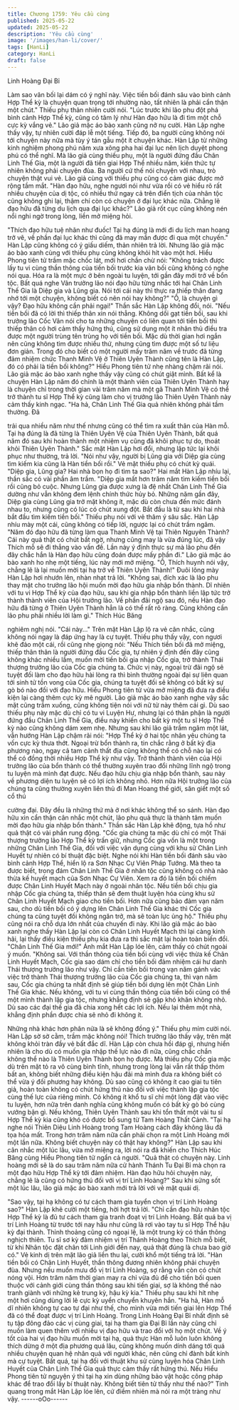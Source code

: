 ```yaml
---
title: Chương 1759: Yêu cầu cùng
published: 2025-05-22
updated: 2025-05-22
description: 'Yêu cầu cùng'
image: '/images/han-li/cover/'
tags: [HanLi]
category: HanLi
draft: false
---
```


Linh Hoàng Đại Bỉ

Làm sao vãn bối lại dám có ý nghĩ này. Việc tiền bối đánh sâu vào
bình cảnh Hợp Thể kỳ là chuyện quan trọng tới nhường nào, tất
nhiên là phải cẩn thận một chút." Thiếu phụ thản nhiên cười nói.
"Lúc trước khi lão phu đột phá bình cảnh Hợp Thể kỳ, cũng có
tâm lý như Hàn đạo hữu là đi tìm một chỗ cực kỳ vắng vẻ." Lão
giả mặc áo bào xanh cũng nở nụ cười.
Hàn Lập nghe thấy vậy, tự nhiên cười đáp lễ một tiếng.
Tiếp đó, ba người cũng không nói tới chuyện này nữa mà tùy ý
tán gẫu một ít chuyện khác.
Hàn Lập từ những kinh nghiệm phong phú năm xưa xông pha hai
đại lục nên lịch duyệt phong phú có thể nghĩ.
Mà lão giả cùng thiếu phụ, một là người đứng đầu Chân Linh Thế
Gia, một là người đã tiến giai Hợp Thể nhiều năm, kiến thức tự
nhiên không phải chuyện đùa.
Ba người cứ thế nói chuyện với nhau, trò chuyện thật vui vẻ.
Lão giả cùng với thiếu phụ cũng có cảm giác được mở rộng tầm
mắt.
"Hàn đạo hữu, nghe ngươi nói như vừa rồi có vẻ hiểu rõ rất nhiều
chuyện của dị tộc, có nhiều thứ ngay cả trên điển tịch của nhân
tộc cũng không ghi lại, thậm chí còn có chuyện ở đại lục khác
nữa. Chẳng lẽ đạo hữu đã từng du lịch qua đại lục khác?" Lão giả
rốt cục cũng không nén nổi nghi ngờ trong lòng, liền mở miệng
hỏi.

"Thích đạo hữu tuệ nhãn như đuốc! Tại hạ đúng là mới đi du lịch
man hoang trở vê, về phần đại lục khác thì cũng đã may mắn
được đi qua một chuyến." Hàn Lập cũng không có ý giấu diếm,
thản nhiên trả lời.
Nhưng lão giả mặc áo bào xanh cùng với thiếu phụ cũng không
khỏi hít vào một hơi.
Hiểu Phong tiên tử trầm mặc chốc lát, mới hơi chần chừ nói:
"Không trách được lấy tu vi cùng thần thông của tiền bối trước kia
vãn bối cũng không có nghe nói qua. Hóa ra là một mực ở bên
ngoài tu luyện, tới gần đây mới trở về bổn tộc. Bất quá nghe Vân
trưởng lão nói đạo hữu từng nhắc tới hai Chân Linh Thế Gia là
Diệp gia và Lũng gia. Nói tới cái này thì thực ra thiếp thân đang
nhớ tới một chuyện, không biết có nên nói hay không?"
"Ồ, là chuyện gì vậy? Đạo hữu không cần phải ngại!" Thần sắc
Hàn Lập không đổi, nói.
"Nếu tiền bối đã có lời thì thiếp thân xin nói thẳng. Không dối gạt
tiền bối, sau khi trưởng lão Cốc Vân nói cho ta những chuyện có
liên quan tới tiền bối thì thiếp thân có hơi cảm thấy hứng thú,
cũng sử dụng một ít nhân thủ điều tra được một người trùng tên
trùng họ với tiền bối. Mặc dù thời gian hơi ngắn nên cũng không
tìm được nhiều thứ, nhưng cũng tìm được một số tư liệu đơn
giản. Trong đó cho biết có một người mấy trăm năm về trước đã
từng đảm nhiệm chức Thanh Minh Vệ ở Thiên Uyên Thành cũng
tên là Hàn Lập, đó có phải là tiền bối không?" Hiểu Phong tiên tử
nhẹ nhàng chậm rãi nói.
Lão giả mặc áo bào xanh nghe thấy vậy cũng có chút giật mình.
Bất kể là chuyện Hàn Lập năm đó chính là một thành viên của
Thiên Uyên Thành hay là chuyện chỉ trong thời gian vài trăm năm
mà một gã Thanh Minh Vệ có thể trở thành tu sĩ Hợp Thể kỳ cũng
làm cho vị trưởng lão Thiên Uyên Thành này cảm thấy kinh ngạc.
"Ha hả, Chân Linh Thế Gia quả nhiên không phải tầm thường. Đã

trải qua nhiều năm như thế nhưng cũng có thể tìm ra xuất thân
của Hàn mỗ. Tại hạ đúng là đã từng là Thiên Uyên Vệ của Thiên
Uyên Thành, bất quá năm đó sau khi hoàn thành một nhiệm vụ
cũng đã khôi phục tự do, thoát khỏi Thiên Uyên Thành." Sắc mặt
Hàn Lập hơi đổi, nhưng lập tức lại khôi phục như thường, trả lời.
"Nói như vậy, người bị Lũng gia với Diệp gia cùng tìm kiếm kia
cũng là Hàn tiền bối rồi." Vẻ mặt thiếu phụ có chút kỳ quái.
"Diệp gia, Lũng gia? Hai nhà bọn họ đi tìm ta sao?" Hai mắt Hàn
Lập nhíu lại, thần sắc có vài phần âm trầm.
"Diệp gia mất hơn trăm năm tìm kiếm tiền bối rồi cũng bỏ cuộc.
Nhưng Lũng gia được xưng là đệ nhất Chân Linh Thế Gia dường
như vẫn không đem lệnh chính thức hủy bỏ. Những năm gần đây,
Diệp gia cùng Lũng gia trở mặt không ít, mặc dù còn chưa đến
mức đánh nhau to, nhưng cũng có lúc có chút xung đột. Bắt đầu
là từ sau khi hai nhà bắt đầu tìm kiếm tiền bối." Thiếu phụ nói với
vẻ thâm ý sâu sắc.
Hàn Lập nhíu mày một cái, cũng không có tiếp lời, ngược lại có
chút trầm ngâm.
"Năm đó đạo hữu đã từng làm qua Thanh Minh Vệ tại Thiên
Nguyên Thành? Cái này quả thật có chút bất ngờ, nhưng cũng
may là vừa đúng lúc, đã vậy Thích mỗ sẽ đi thẳng vào vấn đề.
Lần này ý định thực sự mà lão phu đến đây chắc hắn là Hàn đạo
hữu cũng đoán được mấy phần đi." Lão giả mặc áo bào xanh ho
nhẹ một tiếng, lúc này mới mở miệng.
"Ồ, Thích huynh nói vậy, chẳng lẽ là lại muốn mời tại hạ trở về
Thiên Uyên Thành!" Đuôi lông mày Hàn Lập hơi nhướn lên, nhàn
nhạt trả lời.
"Không sai, đích xác là lão phu thay mặt cho trưởng lão hội muốn
mời đạo hữu gia nhập bổn thành. Dĩ nhiên với tu vi Hợp Thể kỳ
của đạo hữu, sau khi gia nhập bổn thành liền lập tức trở thành
thành viên của Hội trưởng lão. Về phần đãi ngộ sau đó, nếu Hàn
đạo hữu đã từng ở Thiên Uyên Thành hẳn là có thể rất rõ ràng.
Cũng không cần lão phu phải nhiều lời làm gì." Thích Húc Băng

nghiêm nghị nói.
"Cái này..."
Trên mặt Hàn Lập lộ ra vẻ cân nhắc, cũng không nói ngay là đáp
ứng hay là cự tuyệt.
Thiếu phụ thấy vậy, con ngươi khẽ đảo một cái, rồi cũng nhẹ
giọng nói:
"Nếu Thích tiền bối đã mở miệng, thiếp thân thân là người đứng
đầu Cốc gia, tự nhiên ý định đến đây cũng không khác nhiều lắm,
muốn mời tiền bối gia nhập Cốc gia, trở thành Thái thượng
trưởng lão của Cốc gia chúng ta. Chức vị này, ngoại trừ đãi ngộ
sẽ tuyệt đối làm cho đạo hữu hài lòng ra thì bình thường ngoài đại
sự liên quan tới sinh tử tồn vong của Cốc gia, chúng ta tuyệt đối
sẽ không có bất kỳ sự gò bó nào đối với đạo hữu.
Hiểu Phong tiên tử vừa mở miệng đã đưa ra điều kiện lại càng
thêm cực kỳ mê người.
Lão giả mặc áo bào xanh nghe vậy sắc mặt cũng trầm xuống,
cũng không tiện nói với nữ tử này thêm cái gì.
Dù sao thiếu phụ này mặc dù chỉ có tu vi Luyện Hư, nhưng lại có
thân phận là người đứng đầu Chân Linh Thế Gia, điều này khiến
cho bất kỳ một tu sĩ Hợp Thể kỳ nào cũng không dám xem nhẹ.
Nhưng sau khi lão giả trầm ngâm một lát, vẫn hướng Hàn Lập
chậm rãi nói:
"Hợp Thể kỳ ở hai tộc nhân yêu chúng ta vốn cực kỳ thưa thớt.
Ngoại trừ bổn thành ra, tin chắc rằng ở bất kỳ địa phương nào,
ngay cả tam cảnh thất địa cũng không thể có chỗ nào lại có thể có
đồng thời nhiều Hợp Thể kỳ như vậy. Trở thành thành viên của
Hội trưởng lão của bổn thành có thể thường xuyên trao đổi những
lĩnh ngộ trong tu luyện mà mình đạt được. Nếu đạo hữu chịu gia
nhập bổn thành, sau này về phương diện tu luyện sẽ có lợi ích
không nhỏ. Hơn nữa Hội trưởng lão của chúng ta cũng thường
xuyên liên thủ đi Man Hoang thế giới, săn giết một số cổ thú

cường đại. Đây đều là những thứ mà ở nơi khác không thể so
sánh. Hàn đạo hữu xin cẩn thận cân nhắc một chút, lão phu quả
thực là thành tâm muốn mời đạo hữu gia nhập bổn thành."
Thần sắc Hàn Lập khẽ động, tựa hồ như quả thật có vài phần
rung động.
"Cốc gia chúng ta mặc dù chỉ có một Thái thượng trưởng lão Hợp
Thể kỳ trấn giữ, nhưng Cốc gia vốn là một trong những Chân Linh
Thế Gia, đối với việc vận dụng cùng với khu sử Chân Linh Huyết
tự nhiên có bí thuật đặc biệt. Nghe nói khi Hàn tiền bối đánh sâu
vào bình cảnh Hợp Thể, hiển lộ ra Sơn Nhạc Cự Viên Pháp
Tướng. Mà theo ta được biết, trong đám Chân Linh Thế Gia ở
nhân tộc cũng không có nhà nào thừa kế huyết mạch của Sơn
Nhạc Cự Viên. Xem ra đó là tiền bối chiếm được Chân Linh Huyết
Mạch này ở ngoài nhân tộc. Nếu tiền bối chịu gia nhập Cốc gia
chúng ta, thiếp thân sẽ đem thuật luyện hóa cùng khu sử Chân
Linh Huyết Mạch giao cho tiền bối. Hơn nữa cũng bảo đảm vạn
năm sau, cho dù tiền bối có ý dựng lên Chân Linh Thế Gia khác
thì Cốc gia chúng ta cũng tuyệt đối không ngăn trở, mà sẽ toàn
lực ủng hộ." Thiếu phụ cũng nói ra chỗ dựa lớn nhất của chuyến
đi này.
Khi lão giả mặc áo bào xanh nghe thấy Hàn Lập lại còn có Chân
Linh Huyết Mạch thì lại càng kinh hãi, lại thấy điều kiện thiếu phụ
kia đưa ra thì sắc mặt lại hoàn toàn biến đổi.
"Chân Linh Thế Gia mới!" Ánh mắt Hàn Lập lóe lên, cảm thấy có
chút ngoài ý muốn.
"Không sai. Với thần thông của tiền bối cùng với việc thừa kế
Chân Linh Huyết Mạch, Cốc gia sao dám chỉ cho tiền bối đảm
nhiệm cái hư danh Thái thượng trưởng lão như vậy. Chỉ cần tiền
bối trong vạn năm gánh vác việc trở thành Thái thượng trưởng lão
của Cốc gia chúng ta, thì vạn năm sau, Cốc gia chúng ta nhất
định sẽ giúp tiền bối dựng lên một Chân Linh Thế Gia khác. Nếu
không, với tu vi cùng thần thông của tiền bối cũng có thể một
mình thành lập gia tộc, nhưng khẳng định sẽ gặp khó khăn không
nhỏ. Dù sao các đại thế gia đã chia xong hết các lợi ích. Nếu lại
thêm một nhà, khẳng định phần được chia sẽ nhỏ đi không ít.

Những nhà khác hơn phân nửa là sẽ không đồng ý." Thiếu phụ
mỉm cười nói.
Hàn Lập sờ sờ cằm, trầm mặc không nói!
Thích trưởng lão thấy vậy, trên mặt không khỏi tràn đầy vẻ bất
đắc dĩ.
Hàn Lập còn chưa hồi đáp gì, nhưng hiển nhiên là cho dù có
muốn gia nhập thế lực nào đi nữa, cũng chắc chắn không thể nào
là Thiên Uyên Thành bọn họ được.
Mà thiếu phụ Cốc gia mặc dù trên mặt tỏ ra vô cùng bình tĩnh,
nhưng trong lòng lại vẫn rất thấp thỏm bất an, không biết những
điều kiện hậu đãi mà mình đưa ra không biết có thể vừa ý đối
phương hay không.
Dù sao cũng có không ít cao giai tu tiên giả, hoàn toàn không có
chút hứng thú nào đối với việc thành lập gia tộc cùng thế lực của
riêng mình.
Có không ít khổ tu sĩ chỉ một lòng đặt vào việc tu luyện, hơn nữa
trên danh nghĩa cũng không muốn có bất kỳ gò bó cùng vướng
bận gì.
Nếu không, Thiên Uyên Thành sau khi tổn thất một vài tu sĩ Hợp
Thể kỳ kia cũng khó có được bổ sung từ Tam Hoàng Thất Cảnh.
"Tại hạ nghe nói Thiên Diệu Linh Hoàng trong Tam Hoàng cách
đây không lâu đã tọa hóa mất. Trong hơn trăm năm nữa cần phải
chọn ra một Linh Hoàng mới một lần nữa. Không biết chuyện này
có thật hay không?" Hàn Lập sau khi cân nhắc một lúc lâu, vừa
mở miệng ra, lời nói ra đã khiến cho Thích Húc Băng cùng Hiểu
Phong tiên tử ngẩn cả người.
"Quả thật có chuyện này. Linh hoàng mới sẽ là do sau trăm năm
nữa cử hành Thánh Tu Đại Bỉ mà chọn ra một đạo hữu Hợp Thể
kỳ tới đảm nhiệm. Hàn đạo hữu hỏi chuyện này, chẳng lẽ là cũng
có hứng thú đối với vị trí Linh Hoàng?" Sau khi sửng sốt một lúc
lâu, lão giả mặc áo bào xanh mới trả lời với vẻ mặt quái dị.

"Sao vậy, tại hạ không có tư cách tham gia tuyển chọn vị trí Linh
Hoàng sao?" Hàn Lập khẽ cười một tiếng, hời hợt trả lời.
"Chỉ cần đạo hữu nhân tộc Hợp Thể kỳ là đủ tư cách tham gia
tranh đoạt vị trí Linh Hoàng. Bất quá ba vị trí Linh Hoàng từ trước
tới nay hầu như cũng là rơi vào tay tu sĩ Hợp Thể hậu kỳ đại
thành. Thỉnh thoảng cũng có ngoại lệ, là một trung kỳ có thần
thông nghịch thiên. Tu sĩ sơ kỳ đảm nhiệm vị trí Thánh Hoàng
theo Thích mỗ biết, từ khi Nhân tộc đặt chân tới Linh giới đến nay,
quả thật đúng là chưa bao giờ có." Vẻ kinh dị trên mặt lão giả liền
thu lại, cười khổ một tiếng trả lời.
"Hàn tiền bối có Chân Linh Huyết, thần thông đương nhiên không
phải chuyện đùa. Nhưng nếu muốn mưu đồ vị trí Linh Hoàng, sợ
rằng vẫn còn có chút nóng vội. Hơn trăm năm thời gian may ra chỉ
vừa đủ để cho tiền bối quen thuộc với cảnh giới cùng thần thông
sau khi tiến giai, sợ là không thể nào tranh giành với những kẻ
trung kỳ, hậu kỳ kia." Thiếu phụ sau khi hít nhẹ một hơi cũng dùng
lời lẽ cực kỳ uyển chuyển khuyên hắn.
"Ha hả, Hàn mỗ dĩ nhiên không tự cao tự đại như thế, cho mình
vừa mới tiến giai lên Hợp Thể đã có thể đoạt được vị trí Linh
Hoàng. Trong Linh Hoàng Đại Bỉ nhất định sẽ tụ tập đông đảo các
vị cùng giai, tại hạ tham gia Đại Bỉ lần này cũng chỉ muốn làm
quen thêm với nhiều vị đạo hữu và trao đổi với họ một chút. Về ý
tốt của hai vị đạo hữu muốn mời tại hạ, quả thực Hàn mỗ luôn
luôn không thích dừng ở một địa phương quá lâu, cũng không
muốn dính dáng tới quá nhiều chuyện quan hệ nhân quả với
người khác, nên cũng chỉ đành bất kính mà cự tuyệt. Bất quá, tại
hạ đối với thuật khu sử cùng luyện hóa Chân Linh Huyết của
Chân Linh Thế Gia quả thực cảm thấy rất hứng thú. Nếu Hiểu
Phong tiên tử nguyện ý thì tại hạ xin dùng những bảo vật hoặc
công pháp khác để trao đổi lấy bí thuật này. Không biết tiên tử
thấy như thế nào?" Tinh quang trong mắt Hàn Lập lóe lên, cứ
điềm nhiên mà nói ra một tràng như vậy.
------oOo------
